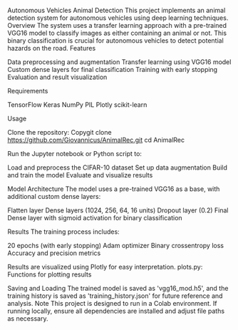 Autonomous Vehicles Animal Detection
This project implements an animal detection system for autonomous vehicles using deep learning techniques.
Overview
The system uses a transfer learning approach with a pre-trained VGG16 model to classify images as either containing an animal or not. This binary classification is crucial for autonomous vehicles to detect potential hazards on the road.
Features

Data preprocessing and augmentation
Transfer learning using VGG16 model
Custom dense layers for final classification
Training with early stopping
Evaluation and result visualization

Requirements

TensorFlow
Keras
NumPy
PIL
Plotly
scikit-learn

Usage

Clone the repository:
Copygit clone https://github.com/Giovannicus/AnimalRec.git
cd AnimalRec

Run the Jupyter notebook or Python script to:

Load and preprocess the CIFAR-10 dataset
Set up data augmentation
Build and train the model
Evaluate and visualize results


Model Architecture
The model uses a pre-trained VGG16 as a base, with additional custom dense layers:

Flatten layer
Dense layers (1024, 256, 64, 16 units)
Dropout layer (0.2)
Final Dense layer with sigmoid activation for binary classification

Results
The training process includes:

20 epochs (with early stopping)
Adam optimizer
Binary crossentropy loss
Accuracy and precision metrics

Results are visualized using Plotly for easy interpretation.
plots.py: Functions for plotting results

Saving and Loading
The trained model is saved as 'vgg16_mod.h5', and the training history is saved as 'training_history.json' for future reference and analysis.
Note
This project is designed to run in a Colab environment. If running locally, ensure all dependencies are installed and adjust file paths as necessary.
